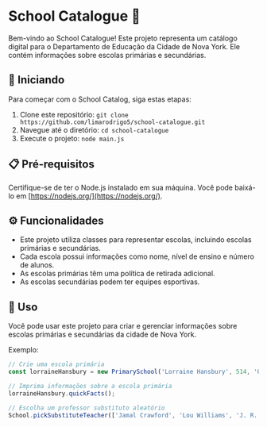 # School Catalogue 🏫

Bem-vindo ao School Catalogue! Este projeto representa um catálogo digital para o Departamento de Educação da Cidade de Nova York. Ele contém informações sobre escolas primárias e secundárias.

## 🚀 Iniciando

Para começar com o School Catalog, siga estas etapas:

1. Clone este repositório: `git clone https://github.com/limarodrigo5/school-catalogue.git`
2. Navegue até o diretório: `cd school-catalogue`
3. Execute o projeto: `node main.js`

## 📋 Pré-requisitos

Certifique-se de ter o Node.js instalado em sua máquina. Você pode baixá-lo em [https://nodejs.org/](https://nodejs.org/).

## ⚙️ Funcionalidades

- Este projeto utiliza classes para representar escolas, incluindo escolas primárias e secundárias.
- Cada escola possui informações como nome, nível de ensino e número de alunos.
- As escolas primárias têm uma política de retirada adicional.
- As escolas secundárias podem ter equipes esportivas.

## 📝 Uso

Você pode usar este projeto para criar e gerenciar informações sobre escolas primárias e secundárias da cidade de Nova York.

Exemplo:

```javascript
// Crie uma escola primária
const lorraineHansbury = new PrimarySchool('Lorraine Hansbury', 514, 'Os alunos devem ser retirados por um responsável maior de 13 anos.');

// Imprima informações sobre a escola primária
lorraineHansbury.quickFacts();

// Escolha um professor substituto aleatório
School.pickSubstituteTeacher(['Jamal Crawford', 'Lou Williams', 'J. R. Smith', 'James Harden', 'Jason Terry', 'Manu Ginóbili']);
